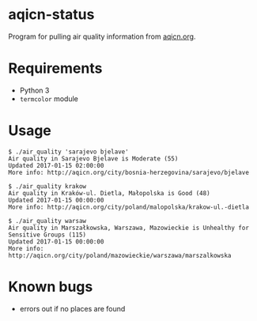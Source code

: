 # aqicn-status

Program for pulling air quality information from
[aqicn.org](http://aqicn.org).

# Requirements

* Python 3
* `termcolor` module

# Usage

```
$ ./air_quality 'sarajevo bjelave'
Air quality in Sarajevo Bjelave is Moderate (55)
Updated 2017-01-15 02:00:00
More info: http://aqicn.org/city/bosnia-herzegovina/sarajevo/bjelave
```

```
$ ./air_quality krakow
Air quality in Kraków-ul. Dietla, Małopolska is Good (48)
Updated 2017-01-15 00:00:00
More info: http://aqicn.org/city/poland/malopolska/krakow-ul.-dietla
```

```
$ ./air_quality warsaw            
Air quality in Marszałkowska, Warszawa, Mazowieckie is Unhealthy for
Sensitive Groups (115)
Updated 2017-01-15 00:00:00
More info: http://aqicn.org/city/poland/mazowieckie/warszawa/marszalkowska
```

# Known bugs

* errors out if no places are found
